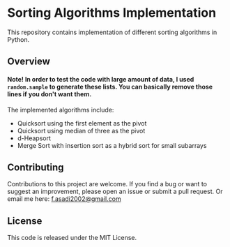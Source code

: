 # Sorting Algorithms Implementation
This repository contains implementation of different sorting algorithms in Python. 

## Overview
#### Note! In order to test the code with large amount of data, I used `random.sample` to generate these lists. You can basically remove those lines if you don't want them. 

The implemented algorithms include:

- Quicksort using the first element as the pivot
- Quicksort using median of three as the pivot
- d-Heapsort
- Merge Sort with insertion sort as a hybrid sort for small subarrays

## Contributing
Contributions to this project are welcome. If you find a bug or want to suggest an improvement, please open an issue or submit a pull request.
Or email me here: f.asadi2002@gmail.com

## License
This code is released under the MIT License.
